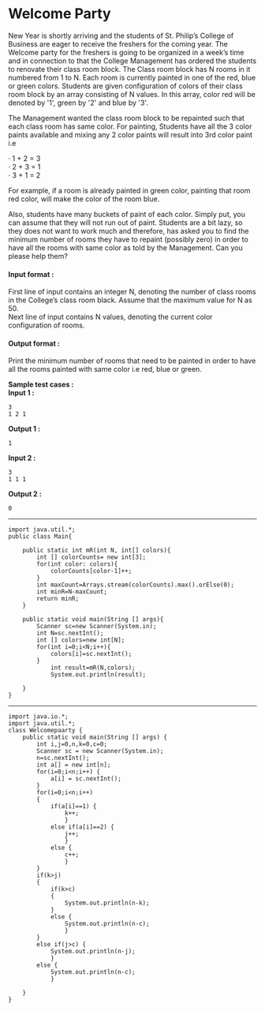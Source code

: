 # Welcome Party

New Year is shortly arriving and the students of St. Philip’s College of Business are eager to receive the freshers for the coming year. The Welcome party for the freshers is going to be organized in a week’s time and in connection to that the College Management has ordered the students to renovate their class room block. The Class room block has N rooms in it numbered from 1 to N. Each room is currently painted in one of the red, blue or green colors. Students are given configuration of colors of their class room block by an array consisting of N values. In this array, color red will be denoted by '1', green by '2' and blue by '3'.

The Management wanted the class room block to be repainted such that each class room has same color. For painting, Students have all the 3 color paints available and mixing any 2 color paints will result into 3rd color paint i.e

·    1 + 2 = 3
<br>
·    2 + 3 = 1
<br>
·    3 + 1 = 2

For example, if a room is already painted in green color, painting that room red color, will make the color of the room blue.

Also, students have many buckets of paint of each color. Simply put, you can assume that they will not run out of paint. Students are a bit lazy, so they does not want to work much and therefore, has asked you to find the minimum number of rooms they have to repaint (possibly zero) in order to have all the rooms with same color as told by the Management. Can you please help them?

#### Input format :
First line of input contains an integer N, denoting the number of class rooms in the College’s class room black. Assume that the maximum value for N as 50.
<br>
Next line of input contains N values, denoting the current color configuration of rooms.

#### Output format :
Print the minimum number of rooms that need to be painted in order to have all the rooms painted with same color i.e red, blue or green.

**Sample test cases :<br>
Input 1 :**
```
3
1 2 1
```
**Output 1 :**
```
1
```
**Input 2 :**
```
3
1 1 1
```
**Output 2 :**
```
0
```

-------------------------------------------------------------------------------------------------------------------------------------------------------------------
```
import java.util.*;
public class Main{
    
    public static int mR(int N, int[] colors){
        int [] colorCounts= new int[3];
        for(int color: colors){
            colorCounts[color-1]++;
        }
        int maxCount=Arrays.stream(colorCounts).max().orElse(0);
        int minR=N-maxCount;
        return minR;
    }
    
    public static void main(String [] args){
        Scanner sc=new Scanner(System.in);
        int N=sc.nextInt();
        int [] colors=new int[N];
        for(int i=0;i<N;i++){
            colors[i]=sc.nextInt();
        }
            int result=mR(N,colors);
            System.out.println(result);
        
    }
}
```

-------------------------------------------------------------------------------------------------------------------------------------------------------------------
```
import java.io.*;
import java.util.*;
class Welcomepaarty {
	public static void main(String [] args) {
		int i,j=0,n,k=0,c=0;
		Scanner sc = new Scanner(System.in);
		n=sc.nextInt();
		int a[] = new int[n];
		for(i=0;i<n;i++) {
			a[i] = sc.nextInt();
		}
	    for(i=0;i<n;i++)
	    {
	        if(a[i]==1) { 
	        	k++;
	        	}
	        else if(a[i]==2) { 
	        	j++;
	        	}
	        else { 
	        	c++;
	        	}
	    }
	    if(k>j)
	    {
	        if(k>c)
	        {
	            System.out.println(n-k);
	        }
	        else {
	        	System.out.println(n-c);
	        	}
	    }
	    else if(j>c) {
	    	System.out.println(n-j);
	    	}
	    else { 
	    	System.out.println(n-c);
	    	}

	}
}

```

